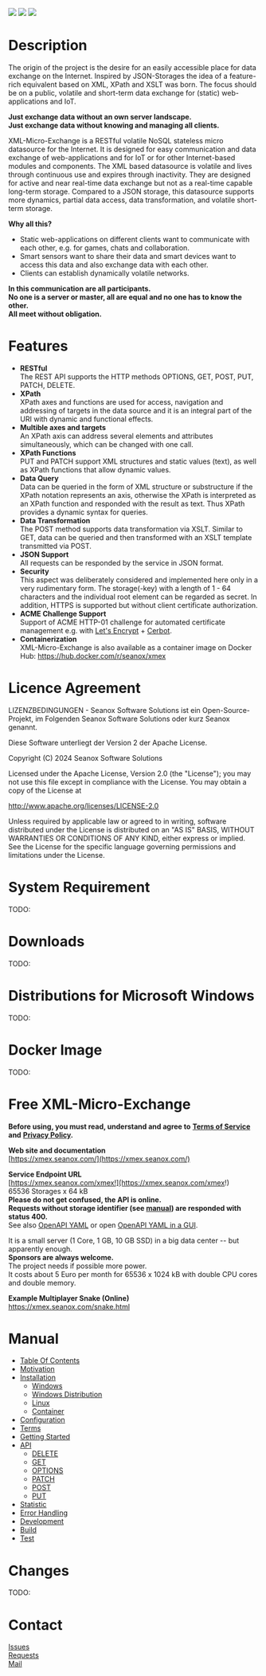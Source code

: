 <p>
  <a href="https://github.com/seanox/xml-micro-exchange-java/pulls"
      title="Development is waiting for new issues / requests / ideas"
    ><img src="https://img.shields.io/badge/development-active-green?style=for-the-badge"
  ></a>  
  <a href="https://github.com/seanox/xml-micro-exchange-java/issues"
    ><img src="https://img.shields.io/badge/maintenance-active-green?style=for-the-badge"
  ></a>
  <a href="http://seanox.com/contact"
    ><img src="https://img.shields.io/badge/support-active-green?style=for-the-badge"
  ></a>
</p>


# Description
The origin of the project is the desire for an easily accessible place for data
exchange on the Internet. Inspired by JSON-Storages the idea of a feature-rich
equivalent based on XML, XPath and XSLT was born. The focus should be on a
public, volatile and short-term data exchange for (static) web-applications and
IoT.

__Just exchange data without an own server landscape.__  
__Just exchange data without knowing and managing all clients.__

XML-Micro-Exchange is a RESTful volatile NoSQL stateless micro datasource for
the Internet. It is designed for easy communication and data exchange of
web-applications and for IoT or for other Internet-based modules and 
components. The XML based datasource is volatile and lives through continuous
use and expires through inactivity. They are designed for active and near
real-time data exchange but not as a real-time capable long-term storage.
Compared to a JSON storage, this datasource supports more dynamics, partial
data access, data transformation, and volatile short-term storage. 

__Why all this?__

- Static web-applications on different clients want to communicate with each
other, e.g. for games, chats and collaboration.
- Smart sensors want to share their data and smart devices want to access this
data and also exchange data with each other.
- Clients can establish dynamically volatile networks.

__In this communication are all participants.__  
__No one is a server or master, all are equal and no one has to know the other.__  
__All meet without obligation.__


# Features
- __RESTful__  
  The REST API supports the HTTP methods OPTIONS, GET, POST, PUT, PATCH,
  DELETE.
- __XPath__  
  XPath axes and functions are used for access, navigation and addressing of
  targets in the data source and it is an integral part of the URI with dynamic
  and functional effects.
- __Multible axes and targets__  
  An XPath axis can address several elements and attributes simultaneously,
  which can be changed with one call.
- __XPath Functions__  
  PUT and PATCH support XML structures and static values (text), as well as
  XPath functions that allow dynamic values. 
- __Data Query__  
  Data can be queried in the form of XML structure or substructure if the XPath
  notation represents an axis, otherwise the XPath is interpreted as an XPath
  function and responded with the result as text. 
  Thus XPath provides a dynamic syntax for queries.
- __Data Transformation__  
  The POST method supports data transformation via XSLT. Similar to GET, data
  can be queried and then transformed with an XSLT template transmitted via
  POST.
- __JSON Support__  
  All requests can be responded by the service in JSON format.
- __Security__  
  This aspect was deliberately considered and implemented here only in a very
  rudimentary form. The storage(-key) with a length of 1 - 64 characters and
  the individual root element can be regarded as secret. In addition, HTTPS is
  supported but without client certificate authorization.
- __ACME Challenge Support__  
  Support of ACME HTTP-01 challenge for automated certificate management e.g.
  with [Let's Encrypt](https://letsencrypt.org/) +
  [Cerbot](https://certbot.eff.org/).
- __Containerization__  
  XML-Micro-Exchange is also available as a container image on Docker Hub:
  https://hub.docker.com/r/seanox/xmex


# Licence Agreement
LIZENZBEDINGUNGEN - Seanox Software Solutions ist ein Open-Source-Projekt, im
Folgenden Seanox Software Solutions oder kurz Seanox genannt.
 
Diese Software unterliegt der Version 2 der Apache License.

Copyright (C) 2024 Seanox Software Solutions

Licensed under the Apache License, Version 2.0 (the "License"); you may not use
this file except in compliance with the License. You may obtain a copy of the
License at

http://www.apache.org/licenses/LICENSE-2.0

Unless required by applicable law or agreed to in writing, software distributed
under the License is distributed on an "AS IS" BASIS, WITHOUT WARRANTIES OR
CONDITIONS OF ANY KIND, either express or implied. See the License for the
specific language governing permissions and limitations under the License.


# System Requirement
TODO:


# Downloads
TODO:


# Distributions for Microsoft Windows
TODO:


# Docker Image
TODO:


# Free XML-Micro-Exchange
__Before using, you must read, understand and agree to__
__[Terms of Service](https://xmex.seanox.com/terms.html) and__
__[Privacy Policy](https://xmex.seanox.com/privacy.html).__

__Web site and documentation__  
[https://xmex.seanox.com/](https://xmex.seanox.com/)  

__Service Endpoint URL__  
[https://xmex.seanox.com/xmex!](https://xmex.seanox.com/xmex!)   
65536 Storages x 64 kB  
__Please do not get confused, the API is online.  
Requests without storage identifier (see [manual](manual/README.md#manual))
are responded with status 400.__  
See also [OpenAPI YAML](https://raw.githubusercontent.com/seanox/xml-micro-exchange/master/openapi/service.yaml)
or open [OpenAPI YAML in a GUI](https://editor.swagger.io/?url=https://raw.githubusercontent.com/seanox/xml-micro-exchange/master/openapi/service.yaml).

It is a small server (1 Core, 1 GB, 10 GB SSD) in a big data center -- but
apparently enough.  
__Sponsors are always welcome.__  
The project needs if possible more power.  
It costs about 5 Euro per month for 65536 x 1024 kB with double CPU cores and
double memory.

__Example Multiplayer Snake (Online)__  
https://xmex.seanox.com/snake.html


# Manual
* [Table Of Contents](https://github.com/seanox/xml-micro-exchange-java/blob/master/manual/README.md#manual)
* [Motivation](https://github.com/seanox/xml-micro-exchange-java/blob/master/manual/motivation.md)
* [Installation](https://github.com/seanox/xml-micro-exchange-java/blob/master/manual/installation.md)
  * [Windows](https://github.com/seanox/xml-micro-exchange-java/blob/master/manual/installation.md#windows)
  * [Windows Distribution](https://github.com/seanox/xml-micro-exchange-java/blob/master/manual/installation.md#windows-distribution)
  * [Linux](https://github.com/seanox/xml-micro-exchange-java/blob/master/manual/installation.md#linux)
  * [Container](https://github.com/seanox/xml-micro-exchange-java/blob/master/manual/installation.md#container)
* [Configuration](https://github.com/seanox/xml-micro-exchange-java/blob/master/manual/configuration.md)
* [Terms](https://github.com/seanox/xml-micro-exchange-java/blob/master/manual/terms.md)
* [Getting Started](https://github.com/seanox/xml-micro-exchange-java/blob/master/manual/getting-started.md)
* [API](https://github.com/seanox/xml-micro-exchange-java/blob/master/manual/api.md)
    * [DELETE](https://github.com/seanox/xml-micro-exchange-java/blob/master/manual/api-delete.md)
    * [GET](https://github.com/seanox/xml-micro-exchange-java/blob/master/manual/api-get.md)
    * [OPTIONS](https://github.com/seanox/xml-micro-exchange-java/blob/master/manual/api-options.md)
    * [PATCH](https://github.com/seanox/xml-micro-exchange-java/blob/master/manual/api-patch.md)
    * [POST](https://github.com/seanox/xml-micro-exchange-java/blob/master/manual/api-post.md)
    * [PUT](https://github.com/seanox/xml-micro-exchange-java/blob/master/manual/api-put.md)
* [Statistic](https://github.com/seanox/xml-micro-exchange-java/blob/master/manual/statistic.md)
* [Error Handling](https://github.com/seanox/xml-micro-exchange-java/blob/master/manual/error-handling.md)
* [Development](https://github.com/seanox/xml-micro-exchange-java/blob/master/manual/development.md)
* [Build](https://github.com/seanox/xml-micro-exchange-java/blob/master/manual/build.md)
* [Test](https://github.com/seanox/xml-micro-exchange-java/blob/master/manual/test.md)


# Changes 
TODO:


# Contact
[Issues](https://github.com/seanox/xml-online-storage/issues)  
[Requests](https://github.com/seanox/xml-online-storage/pulls)  
[Mail](http://seanox.com/contact) 